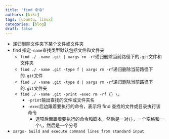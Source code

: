 ```yaml
---
title: "find 命令"
authors: [kiki]
tags: [ubuntu, linux]
categories: [blog]
draft: false
---
```


- 递归删除文件夹下某个文件或文件夹
- find 指定`-name`查找类型默认包括文件和文件夹
  - `find ./ -name .git | xargs rm -rf`递归删除当前路径下的`.git`文件和文件夹
  - `find ./ -name .git -type f | xargs rm -rf`递归删除当前路径下的`.git`文件
  - `find ./ -name .git -type d | xargs rm -rf`递归删除当前路径下的`.git`文件夹
  - `find ./ -name .git -print -exec rm -rf {} \;`
    - `-print`输出查找的文件或文件夹名
    - `-exec`后边跟着要执行的命令，表示将 find 查找的文件或目录执行该命令
      - 选项后面跟着要执行的命令和脚本，然后是一对`{}`，一个空格和一个`\`，然后是一个分号
- `xargs- build and execute command lines from standard input`
